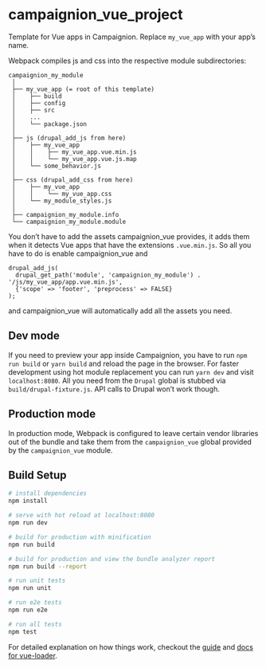 # campaignion_vue_project

Template for Vue apps in Campaignion.
Replace `my_vue_app` with your app’s name.

Webpack compiles js and css into the respective module subdirectories:
```
campaignion_my_module
 │
 ├── my_vue_app (= root of this template)
 │    ├── build
 │    ├── config
 │    ├── src
 │    ...
 │    └── package.json
 │
 ├── js (drupal_add_js from here)
 │    ├── my_vue_app
 │    │    ├── my_vue_app.vue.min.js
 │    │    └── my_vue_app.vue.js.map
 │    └── some_behavior.js
 │
 ├── css (drupal_add_css from here)
 │    ├── my_vue_app
 │    │    └── my_vue_app.css
 │    └── my_module_styles.js
 │
 ├── campaignion_my_module.info
 └── campaignion_my_module.module
```

You don’t have to add the assets campaignion_vue provides, it adds them when it detects Vue apps that have the extensions `.vue.min.js`. So all you have to do is enable campaignion_vue and
```
drupal_add_js(
  drupal_get_path('module', 'campaignion_my_module') . '/js/my_vue_app/app.vue.min.js',
  {'scope' => 'footer', 'preprocess' => FALSE}
);
```
and campaignion_vue will automatically add all the assets you need.

## Dev mode

If you need to preview your app inside Campaignion, you have to run `npm run build` or `yarn build` and reload the page in the browser.
For faster development using hot module replacement you can run `yarn dev` and visit `localhost:8080`. All you need from the `Drupal` global is stubbed via `build/drupal-fixture.js`. API calls to Drupal won’t work though.

## Production mode

In production mode, Webpack is configured to leave certain vendor libraries out of the bundle and take them from the `campaignion_vue` global provided by the `campaignion_vue` module.

## Build Setup

``` bash
# install dependencies
npm install

# serve with hot reload at localhost:8080
npm run dev

# build for production with minification
npm run build

# build for production and view the bundle analyzer report
npm run build --report

# run unit tests
npm run unit

# run e2e tests
npm run e2e

# run all tests
npm test
```

For detailed explanation on how things work, checkout the [guide](http://vuejs-templates.github.io/webpack/) and [docs for vue-loader](http://vuejs.github.io/vue-loader).
